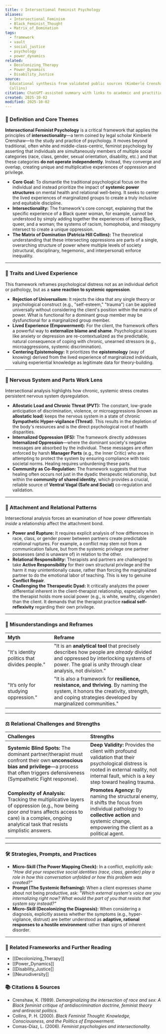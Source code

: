 ```yaml
---
title: ♀️ Intersectional Feminist Psychology
aliases:
  - Intersectional_Feminism
  - Black_Feminist_Thought
  - Matrix_of_Domination
tags:
  - framework
  - vault
  - social_justice
  - psychology
  - power_dynamics
related:
  - Decolonizing_Therapy
  - Power_Dynamics
  - Disability_Justice
source:
  Educational synthesis from validated public sources (Kimberlé Crenshaw, Patricia Hill
  Collins)
citation: ChatGPT-assisted summary with links to academic and practitioner materials
created: 2025-10-02
modified: 2025-10-02
---
```


<!-- @format -->

### 🧩 Definition and Core Themes

**Intersectional Feminist Psychology** is a critical framework that applies the
principles of **intersectionality**—a term coined by legal scholar Kimberlé Crenshaw—to
the study and practice of psychology. It moves beyond traditional, often white and
middle-class-centric, feminist psychology by asserting that individuals are
simultaneously members of multiple social categories (race, class, gender, sexual
orientation, disability, etc.) and that these categories **do not operate
independently**. Instead, they converge and overlap, creating unique and multiplicative
experiences of oppression and privilege.

- **Core Goal:** To dismantle the traditional psychological focus on the individual and
  instead prioritize the impact of **systemic power structures** on mental health and
  relational well-being. It seeks to center the lived experiences of marginalized groups
  to create a truly inclusive and equitable discipline.
- **Intersectionality:** The framework's core concept, explaining that the specific
  experience of a Black queer woman, for example, cannot be understood by simply adding
  together the experiences of being Black, queer, and a woman; the systems of racism,
  homophobia, and misogyny intersect to create a unique oppression.
- **The Matrix of Domination (Patricia Hill Collins):** The theoretical understanding
  that these intersecting oppressions are parts of a single, overarching structure of
  power where multiple levels of society (structural, disciplinary, hegemonic, and
  interpersonal) enforce inequality.

---

### 🌿 Traits and Lived Experience

This framework reframes psychological distress not as an individual deficit or
pathology, but as a **sane reaction to systemic oppression**.

- **Rejection of Universalism:** It rejects the idea that any single theory or
  psychological construct (e.g., "self-esteem," "trauma") can be applied universally
  without considering the client's position within the matrix of power. What is
  functional for a dominant group member may be dysfunctional for a marginalized group
  member.
- **Lived Experience (Empowerment):** For the client, the framework offers a powerful
  way to **externalize blame and shame**. Psychological issues like anxiety or
  depression are re-contextualized as the predictable, natural consequence of coping
  with chronic, unearned stressors (e.g., microaggressions, systemic discrimination).
- **Centering Epistemology:** It prioritizes the **epistemology** (way of knowing)
  derived from the lived experience of marginalized individuals, valuing experiential
  knowledge as legitimate data for theory-building.

---

### 🧠 Nervous System and Parts Work Lens

Intersectional analysis highlights how chronic, systemic stress creates persistent
nervous system dysregulation.

- **Allostatic Load and Chronic Threat (PVT):** The constant, low-grade anticipation of
  discrimination, violence, or microaggressions (known as **allostatic load**) keeps the
  nervous system in a state of chronic **Sympathetic Hyper-vigilance (Threat)**. This
  results in the depletion of the body's resources and is the direct psychological root
  of health disparities.
- **Internalized Oppression (IFS):** The framework directly addresses **Internalized
  Oppression**—where the dominant society's negative messages are absorbed by the
  individual. These messages are often enforced by harsh **Manager Parts** (e.g., the
  Inner Critic) who are attempting to protect the system by ensuring compliance with
  toxic societal norms. Healing requires unburdening these parts.
- **Community as Co-Regulation:** The framework suggests that true healing often occurs
  not just in the dyadic therapeutic relationship, but within the **community of shared
  identity**, which provides a crucial, reliable source of **Ventral Vagal (Safe and
  Social)** co-regulation and validation.

---

### 💞 Attachment and Relational Patterns

Intersectional analysis forces an examination of how power differentials _inside_ a
relationship affect the attachment bond.

- **Power and Rupture:** It requires explicit analysis of how differences in race,
  class, or gender power between partners create predictable relational ruptures. For
  example, a conflict may stem not from a communication failure, but from the systemic
  privilege one partner possesses (and is unaware of) in relation to the other.
- **Relational Responsibility:** Therapists and partners are challenged to take **Active
  Responsibility** for their own structural privilege and the harm it may
  unintentionally cause, rather than forcing the marginalized partner to do the
  emotional labor of teaching. This is key to genuine **Conflict Repair**.
- **Challenging the Therapeutic Dyad:** It critically analyzes the power differential
  inherent in the client-therapist relationship, especially when the therapist holds
  more social power (e.g., is white, wealthy, cisgender) than the client. It demands
  that the therapist practice **radical self-reflexivity** regarding their own
  privilege.

---

### 🔄 Misunderstandings and Reframes

| Myth                                          | Reframe                                                                                                                                                                                          |
| :-------------------------------------------- | :----------------------------------------------------------------------------------------------------------------------------------------------------------------------------------------------- |
| "It's identity politics that divides people." | "It is an **analytical tool** that precisely describes how people are _already_ divided and oppressed by interlocking systems of power. The goal is unity through clear analysis, not division." |
| "It’s only for studying oppression."          | "It is also a framework for **resilience, resistance, and thriving**. By naming the system, it honors the creativity, strength, and coping strategies developed by marginalized communities."    |

---

### ⚖️ Relational Challenges and Strengths

| Challenges                                                                                                                                                                                                    | Strengths                                                                                                                                                                                       |
| :------------------------------------------------------------------------------------------------------------------------------------------------------------------------------------------------------------ | :---------------------------------------------------------------------------------------------------------------------------------------------------------------------------------------------- |
| **Systemic Blind Spots:** The dominant partner/therapist must confront their own **unconscious bias and privilege**—a process that often triggers defensiveness (Sympathetic Fight response).                 | **Deep Validity:** Provides the client with profound validation that their psychological distress is rooted in external reality, not internal fault, which is a key step toward healing trauma. |
| **Complexity of Analysis:** Tracking the multiplicative layers of oppression (e.g., how being poor _and_ trans affects access to care) is a complex, ongoing analytical task that resists simplistic answers. | **Promotes Agency:** By naming the structural enemy, it shifts the focus from individual pathology to **collective action** and systemic change, empowering the client as a political agent.    |

---

### 🛠️ Strategies, Prompts, and Practices

- **Micro-Skill (The Power Mapping Check):** In a conflict, explicitly ask: _"How did
  your respective social identities (race, class, gender) play a role in how this
  conversation unfolded or how this problem was created?"_
- **Prompt (The Systemic Reframing):** When a client expresses shame about not being
  productive, ask: _"Which external system's voice are you internalizing right now? What
  would the part of you that resists that system say instead?"_
- **Micro-Skill (Decolonizing the Diagnosis):** When considering a diagnosis, explicitly
  assess whether the symptoms (e.g., hyper-vigilance, distrust) are better understood as
  **adaptive, rational responses to a hostile environment** rather than signs of
  inherent disorder.

---

### 🔗 Related Frameworks and Further Reading

- [[Decolonizing_Therapy]]
- [[Power_Dynamics]]
- [[Disability_Justice]]
- [[Neurodiversity]]

### 📚 Citations & Sources

- Crenshaw, K. (1989). _Demarginalizing the intersection of race and sex: A Black
  feminist critique of antidiscrimination doctrine, feminist theory and antiracist
  politics._
- Collins, P. H. (2000). _Black Feminist Thought: Knowledge, Consciousness, and the
  Politics of Empowerment._
- Comas-Díaz, L. (2006). _Feminist psychologies and intersectionality._
